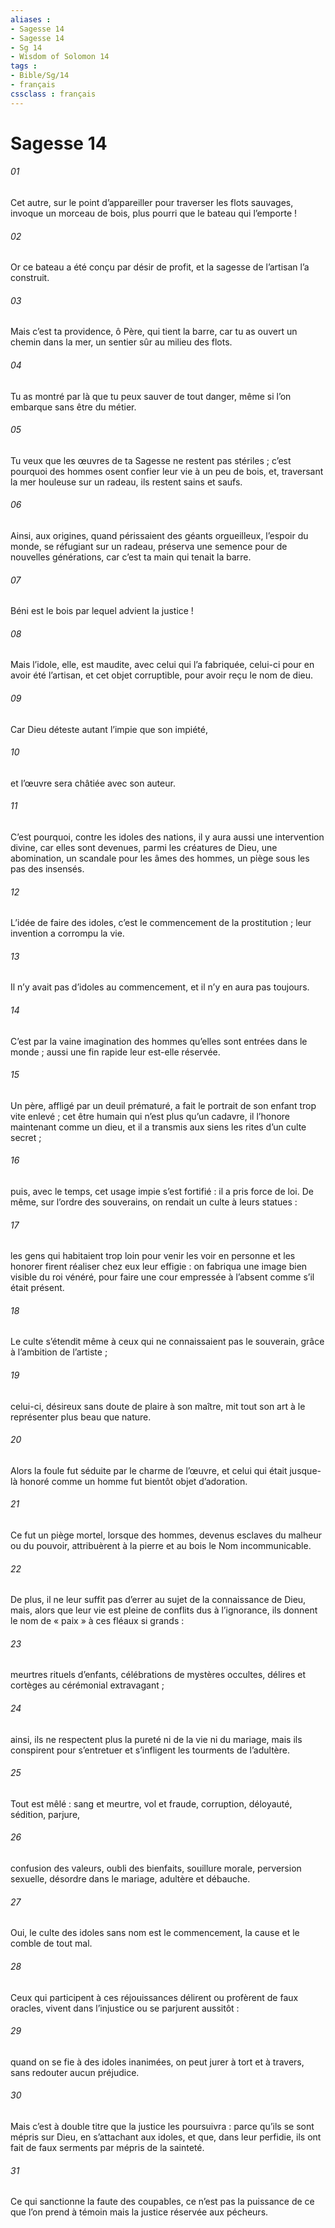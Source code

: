 ```yaml
---
aliases : 
- Sagesse 14
- Sagesse 14
- Sg 14
- Wisdom of Solomon 14
tags : 
- Bible/Sg/14
- français
cssclass : français
---
```


# Sagesse 14

###### 01
Cet autre, sur le point d’appareiller
pour traverser les flots sauvages,
invoque un morceau de bois,
plus pourri que le bateau qui l’emporte !
###### 02
Or ce bateau a été conçu par désir de profit,
et la sagesse de l’artisan l’a construit.
###### 03
Mais c’est ta providence, ô Père, qui tient la barre,
car tu as ouvert un chemin dans la mer,
un sentier sûr au milieu des flots.
###### 04
Tu as montré par là que tu peux sauver de tout danger,
même si l’on embarque sans être du métier.
###### 05
Tu veux que les œuvres de ta Sagesse ne restent pas stériles ;
c’est pourquoi des hommes osent confier leur vie à un peu de bois,
et, traversant la mer houleuse sur un radeau,
ils restent sains et saufs.
###### 06
Ainsi, aux origines, quand périssaient des géants orgueilleux,
l’espoir du monde, se réfugiant sur un radeau,
préserva une semence pour de nouvelles générations,
car c’est ta main qui tenait la barre.
###### 07
Béni est le bois par lequel advient la justice !
###### 08
Mais l’idole, elle, est maudite, avec celui qui l’a fabriquée,
celui-ci pour en avoir été l’artisan,
et cet objet corruptible, pour avoir reçu le nom de dieu.
###### 09
Car Dieu déteste autant l’impie que son impiété,
###### 10
et l’œuvre sera châtiée avec son auteur.
###### 11
C’est pourquoi, contre les idoles des nations,
il y aura aussi une intervention divine,
car elles sont devenues, parmi les créatures de Dieu, une abomination,
un scandale pour les âmes des hommes,
un piège sous les pas des insensés.
###### 12
L’idée de faire des idoles, c’est le commencement de la prostitution ;
leur invention a corrompu la vie.
###### 13
Il n’y avait pas d’idoles au commencement,
et il n’y en aura pas toujours.
###### 14
C’est par la vaine imagination des hommes
qu’elles sont entrées dans le monde ;
aussi une fin rapide leur est-elle réservée.
###### 15
Un père, affligé par un deuil prématuré,
a fait le portrait de son enfant trop vite enlevé ;
cet être humain qui n’est plus qu’un cadavre,
il l’honore maintenant comme un dieu,
et il a transmis aux siens les rites d’un culte secret ;
###### 16
puis, avec le temps, cet usage impie s’est fortifié :
il a pris force de loi.
De même, sur l’ordre des souverains,
on rendait un culte à leurs statues :
###### 17
les gens qui habitaient trop loin
pour venir les voir en personne et les honorer
firent réaliser chez eux leur effigie :
on fabriqua une image bien visible du roi vénéré,
pour faire une cour empressée à l’absent comme s’il était présent.
###### 18
Le culte s’étendit même
à ceux qui ne connaissaient pas le souverain,
grâce à l’ambition de l’artiste ;
###### 19
celui-ci, désireux sans doute de plaire à son maître,
mit tout son art à le représenter plus beau que nature.
###### 20
Alors la foule fut séduite par le charme de l’œuvre,
et celui qui était jusque-là honoré comme un homme
fut bientôt objet d’adoration.
###### 21
Ce fut un piège mortel,
lorsque des hommes, devenus esclaves du malheur ou du pouvoir,
attribuèrent à la pierre et au bois le Nom incommunicable.
###### 22
De plus, il ne leur suffit pas d’errer
au sujet de la connaissance de Dieu,
mais, alors que leur vie est pleine de conflits dus à l’ignorance,
ils donnent le nom de « paix » à ces fléaux si grands :
###### 23
meurtres rituels d’enfants, célébrations de mystères occultes,
délires et cortèges au cérémonial extravagant ;
###### 24
ainsi, ils ne respectent plus la pureté ni de la vie ni du mariage,
mais ils conspirent pour s’entretuer
et s’infligent les tourments de l’adultère.
###### 25
Tout est mêlé : sang et meurtre, vol et fraude,
corruption, déloyauté, sédition, parjure,
###### 26
confusion des valeurs, oubli des bienfaits,
souillure morale, perversion sexuelle,
désordre dans le mariage, adultère et débauche.
###### 27
Oui, le culte des idoles sans nom
est le commencement, la cause et le comble de tout mal.
###### 28
Ceux qui participent à ces réjouissances
délirent ou profèrent de faux oracles,
vivent dans l’injustice ou se parjurent aussitôt :
###### 29
quand on se fie à des idoles inanimées,
on peut jurer à tort et à travers, sans redouter aucun préjudice.
###### 30
Mais c’est à double titre que la justice les poursuivra :
parce qu’ils se sont mépris sur Dieu,
en s’attachant aux idoles,
et que, dans leur perfidie, ils ont fait de faux serments
par mépris de la sainteté.
###### 31
Ce qui sanctionne la faute des coupables,
ce n’est pas la puissance de ce que l’on prend à témoin
mais la justice réservée aux pécheurs.
